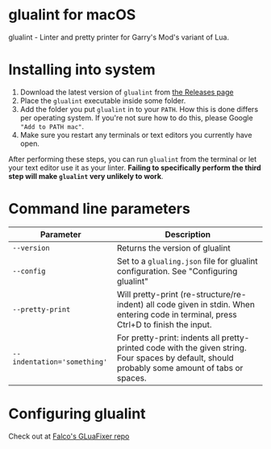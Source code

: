 glualint for macOS
==========

glualint - Linter and pretty printer for Garry's Mod's variant of Lua.

# Installing into system
1. Download the latest version of `glualint` from [the Releases page](https://github.com/xMasterX/glua-linter/releases)
2. Place the `glualint` executable inside some folder.
3. Add the folder you put `glualint` in to your `PATH`. How this is done differs per operating system. If you're not sure how to do this, please Google `"Add to PATH mac"`.
4. Make sure you restart any terminals or text editors you currently have open.

After performing these steps, you can run `glualint` from the terminal or let your text editor use it as your linter. **Failing to specifically perform the third step will make `glualint` very unlikely to work**.

# Command line parameters

Parameter | Description
----------|------------
`--version` | Returns the version of glualint
`--config` | Set to a `glualing.json` file for glualint configuration. See "Configuring glualint"
`--pretty-print` | Will pretty-print (re-structure/re-indent) all code given in stdin. When entering code in terminal, press Ctrl+D to finish the input.
`--indentation='something'` | For pretty-print: indents all pretty-printed code with the given string. Four spaces by default, should probably some amount of tabs or spaces.

# Configuring glualint
Check out at [Falco's GLuaFixer repo](https://github.com/FPtje/GLuaFixer)
